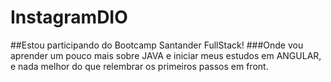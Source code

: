 # InstagramDIO
##Estou participando do Bootcamp Santander FullStack!
###Onde vou aprender um pouco mais sobre JAVA e iniciar meus estudos em ANGULAR, e nada melhor do que relembrar os primeiros passos em front.

